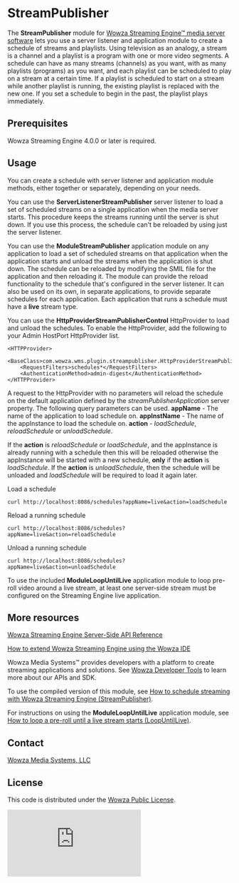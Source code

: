 # StreamPublisher
The **StreamPublisher** module for [Wowza Streaming Engine™ media server software](https://www.wowza.com/products/streaming-engine) lets you use a server listener and application module to create a schedule of streams and playlists. Using television as an analogy, a stream is a channel and a playlist is a program with one or more video segments. A schedule can have as many streams (channels) as you want, with as many playlists (programs) as you want, and each playlist can be scheduled to play on a stream at a certain time. If a playlist is scheduled to start on a stream while another playlist is running, the existing playlist is replaced with the new one. If you set a schedule to begin in the past, the playlist plays immediately.

## Prerequisites
Wowza Streaming Engine 4.0.0 or later is required.

## Usage
You can create a schedule with server listener and application module methods, either together or separately, depending on your needs.

You can use the **ServerListenerStreamPublisher** server listener to load a set of scheduled streams on a single application when the media server starts. This procedure keeps the streams running until the server is shut down. If you use this process, the schedule can't be reloaded by using just the server listener.

You can use the **ModuleStreamPublisher** application module on any application to load a set of scheduled streams on that application when the application starts and unload the streams when the application is shut down. The schedule can be reloaded by modifying the SMIL file for the application and then reloading it. The module can provide the reload functionality to the schedule that's configured in the server listener. It can also be used on its own, in separate applications, to provide separate schedules for each application. Each application that runs a schedule must have a **live** stream type.

You can use the **HttpProviderStreamPublisherControl** HttpProvider to load and unload the schedules. To enable the HttpProvider, add the following to your Admin HostPort HttpProvider list.
```
<HTTPProvider>
	<BaseClass>com.wowza.wms.plugin.streampublisher.HttpProviderStreamPublisherControl</BaseClass>
	<RequestFilters>schedules*</RequestFilters>
	<AuthenticationMethod>admin-digest</AuthenticationMethod>
</HTTPProvider>
```
A request to the HttpProvider with no parameters will reload the schedule on the default application defined by the *streamPublisherApplication* server property. The following query parameters can be used.
**appName** - The name of the application to load schedule on.
**appInstName** - The name of the appInstance to load the schedule on.
**action** - *loadSchedule*, *reloadSchedule* or *unloadSchedule*. 

If the **action** is *reloadSchedule* or *loadSchedule*, and the appInstance is already running with a schedule then this will be reloaded otherwise the appInstance will be started with a new schedule, **only** if the **action** is *loadSchedule*.
If the **action** is *unloadSchedule*, then the schedule will be unloaded and *loadSchedule* will be required to load it again later.

Load a schedule
```
curl http://localhost:8086/schedules?appName=live&action=loadSchedule
```
Reload a running schedule
```
curl http://localhost:8086/schedules?appName=live&action=reloadSchedule
```
Unload a running schedule
```
curl http://localhost:8086/schedules?appName=live&action=unloadSchedule
```

To use the included **ModuleLoopUntilLive** application module to loop pre-roll video around a live stream, at least one server-side stream must be configured on the Streaming Engine live application.

## More resources
[Wowza Streaming Engine Server-Side API Reference](https://www.wowza.com/resources/WowzaStreamingEngine_ServerSideAPI.pdf)

[How to extend Wowza Streaming Engine using the Wowza IDE](https://www.wowza.com/forums/content.php?759-How-to-extend-Wowza-Streaming-Engine-using-the-Wowza-IDE)

Wowza Media Systems™ provides developers with a platform to create streaming applications and solutions. See [Wowza Developer Tools](https://www.wowza.com/resources/developers) to learn more about our APIs and SDK.

To use the compiled version of this module, see [How to schedule streaming with Wowza Streaming Engine (StreamPublisher)](https://www.wowza.com/forums/content.php?145-How-to-schedule-streaming-with-Wowza-Streaming-Engine-%28StreamPublisher%29).

For instructions on using the **ModuleLoopUntilLive** application module, see [How to loop a pre-roll until a live stream starts (LoopUntilLive)](https://www.wowza.com/forums/content.php?468-How-to-loop-a-pre-roll-until-a-live-stream-starts-%28ModuleLoopUntilLive%29).

## Contact
[Wowza Media Systems, LLC](https://www.wowza.com/contact)

## License
This code is distributed under the [Wowza Public License](https://github.com/WowzaMediaSystems/wse-plugin-streampublisher/blob/master/LICENSE.txt).

![alt tag](http://wowzalogs.com/stats/githubimage.php?plugin=wse-plugin-streampublisher)
